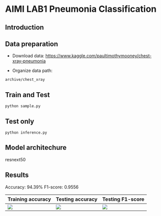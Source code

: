 # AIMI LAB1 Pneumonia Classification

## Introduction


## Data preparation
* Download data: https://www.kaggle.com/paultimothymooney/chest-xray-pneumonia

* Organize data path:
```
archive/chest_xray
```

## Train and Test
`python sample.py`

## Test only
`python inference.py`

## Model architechure
resnext50

## Results
Accuracy: 94.39%
F1-score: 0.9556

<table>
  <thead>
    <tr>
      <th>Training accuracy</th>
      <th>Testing accuracy</th>
      <th>Testing F1-score</th>
    </tr>
   </thead>
   <tbody>
     <tr>
       <td><img src="https://i.imgur.com/J7jl8wq.png"></td>
       <td> <img src="https://i.imgur.com/zoWHdcD.png"> </td>
       <td><img src="https://i.imgur.com/oBsW0hI.png"></td>
     </tr>

  </tbody>
</table>








